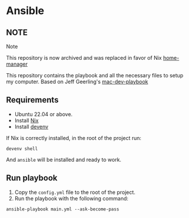 # Ansible

## NOTE 
> [!NOTE]
> This repository is now archived and was replaced in favor of Nix [home-manager](https://github.com/fm7-1/home-manager)

This repository contains the playbook and all the necessary files to setup my computer. Based on Jeff Geerling's [mac-dev-playbook](https://github.com/geerlingguy/mac-dev-playbook)

## Requirements

- Ubuntu 22.04 or above.
- Install [Nix](https://nixos.org/download/)
- Install [devenv](https://devenv.sh/getting-started/)

If Nix is correctly installed, in the root of the project run:

```
devenv shell
```

And `ansible` will be installed and ready to work.

## Run playbook

1. Copy the `config.yml` file to the root of the project.
2. Run the playbook with the following command:
```
ansible-playbook main.yml --ask-become-pass
```
